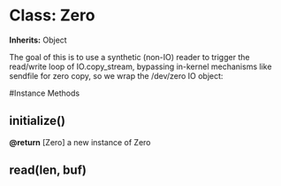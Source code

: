 # Class: Zero
**Inherits:** Object
    

The goal of this is to use a synthetic (non-IO) reader to trigger the
read/write loop of IO.copy_stream, bypassing in-kernel mechanisms like
sendfile for zero copy, so we wrap the /dev/zero IO object:



#Instance Methods
## initialize() [](#method-i-initialize)

**@return** [Zero] a new instance of Zero

## read(len, buf) [](#method-i-read)

